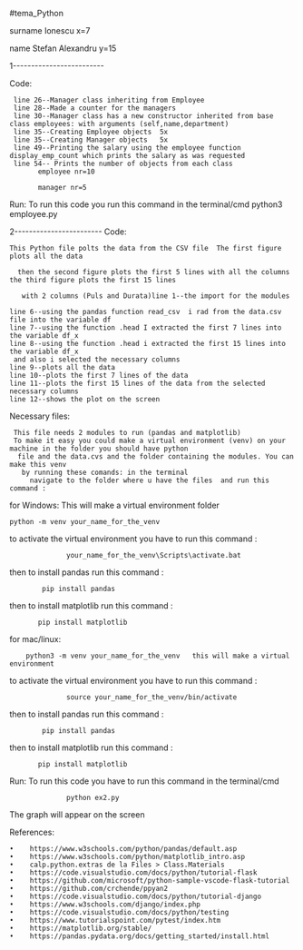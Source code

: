 #tema_Python

 surname Ionescu x=7
 
 name  Stefan Alexandru  y=15
 
 1-------------------------
 
 Code:
 
     line 26--Manager class inheriting from Employee
     line 28--Made a counter for the managers
     line 30--Manager class has a new constructor inherited from base class employees: with arguments (self,name,department)
     line 35--Creating Employee objects  5x 
     line 35--Creating Manager objects   5x
     line 49--Printing the salary using the employee function display_emp_count which prints the salary as was requested 
     line 54-- Prints the number of objects from each class   
           employee nr=10
            
           manager nr=5
           
Run: To run this code you run this command in the terminal/cmd python3 employee.py
    
   2------------------------
Code: 

    This Python file polts the data from the CSV file  The first figure plots all the data
    
      then the second figure plots the first 5 lines with all the columns the third figure plots the first 15 lines
      
       with 2 columns (Puls and Durata)line 1--the import for the modules
    
    line 6--using the pandas function read_csv  i rad from the data.csv file into the variable df
    line 7--using the function .head I extracted the first 7 lines into the variable df_x   
    line 8--using the function .head i extracted the first 15 lines into the variable df_x 
     and also i selected the necessary columns
    line 9--plots all the data    
    line 10--plots the first 7 lines of the data
    line 11--plots the first 15 lines of the data from the selected necessary columns
    line 12--shows the plot on the screen
   
Necessary files: 

     This file needs 2 modules to run (pandas and matplotlib) 
     To make it easy you could make a virtual environment (venv) on your machine in the folder you should have python
      file and the data.cvs and the folder containing the modules. You can make this venv 
       by running these comands: in the terminal
         navigate to the folder where u have the files  and run this command :
         
for Windows: 
This will make a virtual environment folder
 
         
    python -m venv your_name_for_the_venv  
         
to activate the virtual environment  you have to run this command :
         
                  your_name_for_the_venv\Scripts\activate.bat
                  
                  
then to install pandas run this command :
        
            pip install pandas 
            
then to install matplotlib run this command :
        
           pip install matplotlib    
         
for mac/linux:

        python3 -m venv your_name_for_the_venv   this will make a virtual environment
         
                 
to activate the virtual environment  you have to run this command :
         
                  source your_name_for_the_venv/bin/activate  
                  
                  
then to install pandas run this command :
        
            pip install pandas 
            
then to install matplotlib run this command :
        
           pip install matplotlib 
           
           
Run:
    To run this code you have to  run this command in the terminal/cmd

                  python ex2.py          
                   
The graph will appear on the screen    
                  
     

References:

    •    https://www.w3schools.com/python/pandas/default.asp
    •    https://www.w3schools.com/python/matplotlib_intro.asp 
    •    calp.python.extras de la Files > Class.Materials 
    •    https://code.visualstudio.com/docs/python/tutorial-flask
    •    https://github.com/microsoft/python-sample-vscode-flask-tutorial 
    •    https://github.com/crchende/ppyan2 
    •    https://code.visualstudio.com/docs/python/tutorial-django 
    •    https://www.w3schools.com/django/index.php 
    •    https://code.visualstudio.com/docs/python/testing
    •    https://www.tutorialspoint.com/pytest/index.htm
    •    https://matplotlib.org/stable/
    •    https://pandas.pydata.org/docs/getting_started/install.html 
